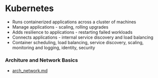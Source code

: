 # Kubernetes

* Runs containerized applications across a cluster of machines
* Manage applications - scaling, rolling upgrades
* Adds resilience to applications - restarting failed workloads
* Connects applications - internal service discovery and load balancing
* Container scheduling, load balancing, service discovery, scaling, monitoring and logging, identity, security

### Architure and Network Basics

* [arch_network.md](arch_network.md)